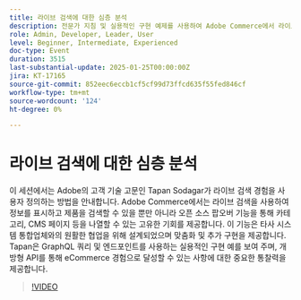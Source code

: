 ```yaml
---
title: 라이브 검색에 대한 심층 분석
description: 전문가 지침 및 실용적인 구현 예제를 사용하여 Adobe Commerce에서 라이브 검색 경험을 사용자 지정합니다
role: Admin, Developer, Leader, User
level: Beginner, Intermediate, Experienced
doc-type: Event
duration: 3515
last-substantial-update: 2025-01-25T00:00:00Z
jira: KT-17165
source-git-commit: 852eec6eccb1cf5cf99d73ffcd635f55fed846cf
workflow-type: tm+mt
source-wordcount: '124'
ht-degree: 0%

---
```



# 라이브 검색에 대한 심층 분석

이 세션에서는 Adobe의 고객 기술 고문인 Tapan Sodagar가 라이브 검색 경험을 사용자 정의하는 방법을 안내합니다. Adobe Commerce에서는 라이브 검색을 사용하여 정보를 표시하고 제품을 검색할 수 있을 뿐만 아니라 오픈 소스 팝오버 기능을 통해 카테고리, CMS 페이지 등을 나열할 수 있는 고유한 기회를 제공합니다. 이 기능은 타사 시스템 통합업체와의 원활한 협업을 위해 설계되었으며 맞춤화 및 추가 구현을 제공합니다. Tapan은 GraphQL 쿼리 및 엔드포인트를 사용하는 실용적인 구현 예를 보여 주며, 개방형 API를 통해 eCommerce 경험으로 달성할 수 있는 사항에 대한 중요한 통찰력을 제공합니다.

>[!VIDEO](https://video.tv.adobe.com/v/3443021/?learn=on&enablevpops)
